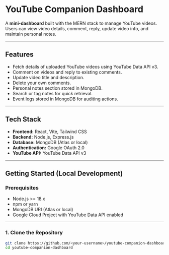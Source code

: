 # YouTube Companion Dashboard

A **mini-dashboard** built with the MERN stack to manage YouTube videos. Users can view video details, comment, reply, update video info, and maintain personal notes.

---

## Features

- Fetch details of uploaded YouTube videos using YouTube Data API v3.
- Comment on videos and reply to existing comments.
- Update video title and description.
- Delete your own comments.
- Personal notes section stored in MongoDB.
- Search or tag notes for quick retrieval.
- Event logs stored in MongoDB for auditing actions.

---

## Tech Stack

- **Frontend:** React, Vite, Tailwind CSS  
- **Backend:** Node.js, Express.js  
- **Database:** MongoDB (Atlas or local)  
- **Authentication:** Google OAuth 2.0  
- **YouTube API:** YouTube Data API v3  

---

## Getting Started (Local Development)

### Prerequisites

- Node.js >= 18.x
- npm or yarn
- MongoDB URI (Atlas or local)
- Google Cloud Project with YouTube Data API enabled

---

### 1. Clone the Repository

```bash
git clone https://github.com/<your-username>/youtube-companion-dashboard.git
cd youtube-companion-dashboard
